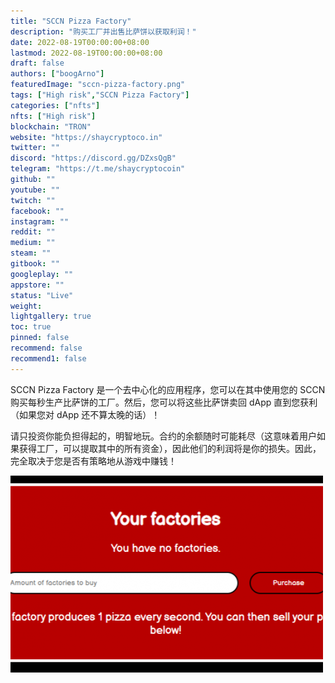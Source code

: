 ```yaml
---
title: "SCCN Pizza Factory"
description: "购买工厂并出售比萨饼以获取利润！"
date: 2022-08-19T00:00:00+08:00
lastmod: 2022-08-19T00:00:00+08:00
draft: false
authors: ["boogArno"]
featuredImage: "sccn-pizza-factory.png"
tags: ["High risk","SCCN Pizza Factory"]
categories: ["nfts"]
nfts: ["High risk"]
blockchain: "TRON"
website: "https://shaycryptoco.in"
twitter: ""
discord: "https://discord.gg/DZxsQgB"
telegram: "https://t.me/shaycryptocoin"
github: ""
youtube: ""
twitch: ""
facebook: ""
instagram: ""
reddit: ""
medium: ""
steam: ""
gitbook: ""
googleplay: ""
appstore: ""
status: "Live"
weight: 
lightgallery: true
toc: true
pinned: false
recommend: false
recommend1: false
---
```

SCCN Pizza Factory 是一个去中心化的应用程序，您可以在其中使用您的 SCCN 购买每秒生产比萨饼的工厂。然后，您可以将这些比萨饼卖回 dApp 直到您获利（如果您对 dApp 还不算太晚的话）！

请只投资你能负担得起的，明智地玩。合约的余额随时可能耗尽（这意味着用户如果获得工厂，可以提取其中的所有资金），因此他们的利润将是你的损失。因此，完全取决于您是否有策略地从游戏中赚钱！

![sccnpizzafactory-dapp-high-risk-tron-image1-500x315_bb5fef5e7a376980d880bb28511802cf](sccnpizzafactory-dapp-high-risk-tron-image1-500x315_bb5fef5e7a376980d880bb28511802cf.png)